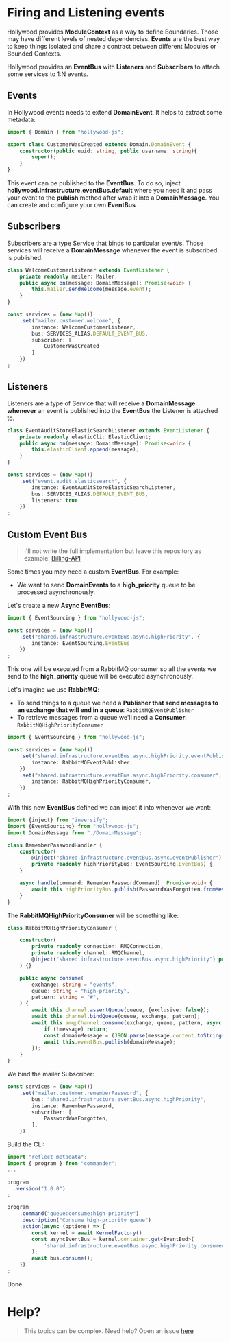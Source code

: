 # Firing and Listening events

Hollywood provides **ModuleContext** as a way to define Boundaries. Those may have different levels of nested dependencies. 
**Events** are the best way to keep things isolated and share a contract between different Modules or Bounded Contexts.

Hollywood provides an **EventBus** with **Listeners** and **Subscribers** to attach some services to 1:N events.

## Events

In Hollywood events needs to extend **DomainEvent**. It helps to extract some metadata:
```typescript
import { Domain } from "hollywood-js";

export class CustomerWasCreated extends Domain.DomainEvent {
    constructor(public uuid: string, public username: string){
        super();
    }
}
```

This event can be published to the **EventBus**. To do so, inject **hollywood.infrastructure.eventBus.default** where you need it and pass your event to the **publish** method after wrap it into a **DomainMessage**.
You can create and configure your own **EventBus** 

## Subscribers

Subscribers are a type Service that binds to particular event/s. Those services will receive a **DomainMessage** whenever the event is subscribed is published.

```typescript
class WelcomeCustomerListener extends EventListener {
    private readonly mailer: Mailer;
    public async on(message: DomainMessage): Promise<void> {
        this.mailer.sendWelcome(message.event);
    }
}

const services = (new Map())
    .set("mailer.customer.welcome", {
        instance: WelcomeCustomerListener,
        bus: SERVICES_ALIAS.DEFAULT_EVENT_BUS,
        subscriber: [
            CustomerWasCreated
        ]
    })
;
```

## Listeners

Listeners are a type of Service that will receive a **DomainMessage**  **whenever** an event is published into the **EventBus** the Listener is attached to. 

```typescript
class EventAuditStoreElasticSearchListener extends EventListener {
    private readonly elasticCli: ElasticClient;
    public async on(message: DomainMessage): Promise<void> {
        this.elasticClient.append(message);
    }
}

const services = (new Map())
    .set("event.audit.elasticsearch", {
        instance: EventAuditStoreElasticSearchListener,
        bus: SERVICES_ALIAS.DEFAULT_EVENT_BUS,
        listeners: true
    })
;
```

## Custom Event Bus

> I'll not write the full implementation but leave this repository as example: [Billing-API](https://github.com/jorge07/billing-api)

Some times you may need a custom **EventBus**. For example: 

- We want to send **DomainEvents** to a **high_priority** queue to be processed asynchronously.

Let's create a new **Async EventBus**:

```typescript
import { EventSourcing } from "hollywood-js";

const services = (new Map())
    .set("shared.infrastructure.eventBus.async.highPriority", { 
        instance: EventSourcing.EventBus 
    })
;
```
This one will be executed from a RabbitMQ consumer so all the events we send to the **high_priority** queue will be executed asynchronously.


Let's imagine we use **RabbitMQ**:
- To send things to a queue we need a **Publisher that send messages to an exchange that will end in a queue**: `RabbitMQEventPublisher`
- To retrieve messages from a queue we'll need a **Consumer**: `RabbitMQHighPriorityConsumer`


```typescript
import { EventSourcing } from "hollywood-js";

const services = (new Map())
    .set("shared.infrastructure.eventBus.async.highPriority.eventPublisher", {
        instance: RabbitMQEventPublisher,
    })
    .set("shared.infrastructure.eventBus.async.highPriority.consumer", {
        instance: RabbitMQHighPriorityConsumer,
    })
;
```

With this new **EventBus** defined we can inject it into whenever we want:

```typescript
import {inject} from "inversify";
import {EventSourcing} from "hollywood-js";
import DomainMessage from "./DomainMessage";

class RememberPasswordHandler {
    constructor(
        @inject("shared.infrastructure.eventBus.async.eventPublisher")
        private readonly highPriorityBus: EventSourcing.EventBus) {
    }

    async handle(command: RememberPasswordCommand): Promise<void> {
        await this.highPriorityBus.publish(PasswordWasForgotten.fromMessge(command))
    }
}
```

The **RabbitMQHighPriorityConsumer** will be something like:

```typescript
class RabbitMQHighPriorityConsumer {

    constructor(
        private readonly connection: RMQConnection,
        private readonly channel: RMQChannel,
        @inject("shared.infrastructure.eventBus.async.highPriority") private readonly eventBus: EventBus,
    ) {}

    public async consume(
        exchange: string = "events",
        queue: string = "high-priority",
        pattern: string = "#",
    ) {
        await this.channel.assertQueue(queue, {exclusive: false});
        await this.channel.bindQueue(queue, exchange, pattern);
        await this.amqpChannel.consume(exchange, queue, pattern, async (message: Message | null) => {
            if (!message) return;
            const domainMessage = (JSON.parse(message.content.toString()) as Domain.DomainMessage);
            await this.eventBus.publish(domainMessage);
        });
    }
}
```

We bind the mailer Subscriber:

```typescript
const services = (new Map())
    .set("mailer.customer.rememberPassword", {
        bus: "shared.infrastructure.eventBus.async.highPriority",
        instance: RememberPassword,
        subscriber: [
            PasswordWasForgotten,
        ],
    })
```

Build the CLI:

```typescript
import "reflect-metadata";
import { program } from "commander";
...

program
  .version("1.0.0")
;

program
    .command("queue:consume:high-priority")
    .description("Consume high-priority queue")
    .action(async (options) => {
        const kernel = await KernelFactory()
        const asyncEventBus = kernel.container.get<EventBud>(
            'shared.infrastructure.eventBus.async.highPriority.consumer'
        );
        await bus.consume();
    })
;
```

Done.

# Help?

> This topics can be complex. Need help? Open an issue [here](https://github.com/jorge07/hollywood/issues/new/choose)
